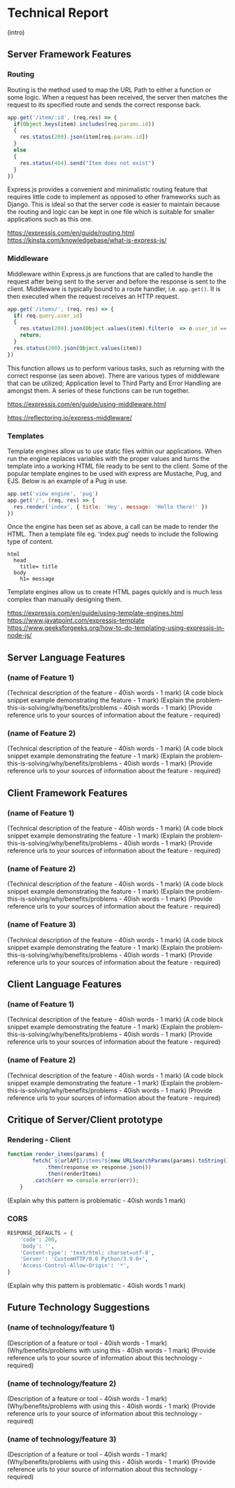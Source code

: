 Technical Report
================

(intro)


Server Framework Features
-------------------------

### **Routing**

Routing is the method used to map the URL Path to either a function or some logic. When a request has been received, the server then matches the request to its specified route and sends the correct response back.

```js
app.get('/item/:id', (req,res) => {
  if(Object.keys(item).includes(req.params.id))
  {
    res.status(200).json(item[req.params.id])
  }
  else
  {
    res.status(404).send("Item does not exist")
  }
})
```

Express.js provides a convenient and minimalistic routing feature that requires little code to implement as opposed to other frameworks such as Django. This is ideal so that the server code is easier to maintain because the routing and logic can be kept in one file which is suitable for smaller applications such as this one.

https://expressjs.com/en/guide/routing.html  
https://kinsta.com/knowledgebase/what-is-express-js/


### Middleware

Middleware within Express.js are functions that are called to handle the request after being sent to the server and before the response is sent to the client.  Middleware is typically bound to a route handler, i.e. ```app.get()```. It is then executed when the request receives an HTTP request.
```js
app.get('/items/', (req, res) => {
  if( req.query.user_id)
  {
    res.status(200).json(Object.values(item).filter(o  => o.user_id == req.query.user_id))
    return;
  }
  res.status(200).json(Object.values(item))
})
```
This function allows us to perform various tasks, such as returning with the correct response (as seen above). There are various types of middleware that can be utilized; Application level to Third Party and Error Handling are amongst them. A series of these functions can be run together. 

https://expressjs.com/en/guide/using-middleware.html  

https://reflectoring.io/express-middleware/



### Templates

Template engines allow us to use static files within our applications. When run the engine replaces variables with the proper values and turns the template into a working HTML file ready to be sent to the client. Some of the popular template engines to be used with express are Mustache, Pug, and EJS.  Below is an example of a Pug in use. 
```js
app.set('view engine', 'pug')
app.get('/', (req, res) => {
  res.render('index', { title: 'Hey', message: 'Hello there!' })
})

```
Once the engine has been set as above, a call can be made to render the HTML. Then a template file eg. ‘index.pug’ needs to include the following type of content.
```
html
  head
    title= title
  body
    h1= message
```
Template engines allow us to create HTML pages quickly and is much less complex than manually designing them.   

https://expressjs.com/en/guide/using-template-engines.html  
https://www.javatpoint.com/expressjs-template  
https://www.geeksforgeeks.org/how-to-do-templating-using-expressjs-in-node-js/  


Server Language Features
-----------------------

### (name of Feature 1)

(Technical description of the feature - 40ish words - 1 mark)
(A code block snippet example demonstrating the feature - 1 mark)
(Explain the problem-this-is-solving/why/benefits/problems - 40ish words - 1 mark)
(Provide reference urls to your sources of information about the feature - required)


### (name of Feature 2)

(Technical description of the feature - 40ish words - 1 mark)
(A code block snippet example demonstrating the feature - 1 mark)
(Explain the problem-this-is-solving/why/benefits/problems - 40ish words - 1 mark)
(Provide reference urls to your sources of information about the feature - required)


Client Framework Features
-------------------------

### (name of Feature 1)

(Technical description of the feature - 40ish words - 1 mark)
(A code block snippet example demonstrating the feature - 1 mark)
(Explain the problem-this-is-solving/why/benefits/problems - 40ish words - 1 mark)
(Provide reference urls to your sources of information about the feature - required)


### (name of Feature 2)

(Technical description of the feature - 40ish words - 1 mark)
(A code block snippet example demonstrating the feature - 1 mark)
(Explain the problem-this-is-solving/why/benefits/problems - 40ish words - 1 mark)
(Provide reference urls to your sources of information about the feature - required)


### (name of Feature 3)

(Technical description of the feature - 40ish words - 1 mark)
(A code block snippet example demonstrating the feature - 1 mark)
(Explain the problem-this-is-solving/why/benefits/problems - 40ish words - 1 mark)
(Provide reference urls to your sources of information about the feature - required)


Client Language Features
------------------------

### (name of Feature 1)

(Technical description of the feature - 40ish words - 1 mark)
(A code block snippet example demonstrating the feature - 1 mark)
(Explain the problem-this-is-solving/why/benefits/problems - 40ish words - 1 mark)
(Provide reference urls to your sources of information about the feature - required)

### (name of Feature 2)

(Technical description of the feature - 40ish words - 1 mark)
(A code block snippet example demonstrating the feature - 1 mark)
(Explain the problem-this-is-solving/why/benefits/problems - 40ish words - 1 mark)
(Provide reference urls to your sources of information about the feature - required)


Critique of Server/Client prototype
---------------------

### Rendering - Client

```javascript
function render_items(params) {
		fetch(`${urlAPI}/items?${new URLSearchParams(params).toString()}`)
			.then(response => response.json())
			.then(renderItems)
		.catch(err => console.error(err));
	}
```

(Explain why this pattern is problematic - 40ish words 1 mark)

### CORS 

```python
RESPONSE_DEFAULTS = {
    'code': 200, 
    'body': '',
    'Content-type': 'text/html; charset=utf-8',
    'Server': 'CustomHTTP/0.0 Python/3.9.0+',
    'Access-Control-Allow-Origin': '*',
}
```
(Explain why this pattern is problematic - 40ish words 1 mark)


Future Technology Suggestions
-----------------------------

### (name of technology/feature 1)

(Description of a feature or tool - 40ish words - 1 mark)
(Why/benefits/problems with using this - 40ish words - 1 mark)
(Provide reference urls to your source of information about this technology - required)


### (name of technology/feature 2)

(Description of a feature or tool - 40ish words - 1 mark)
(Why/benefits/problems with using this - 40ish words - 1 mark)
(Provide reference urls to your source of information about this technology - required)


### (name of technology/feature 3)

(Description of a feature or tool - 40ish words - 1 mark)
(Why/benefits/problems with using this - 40ish words - 1 mark)
(Provide reference urls to your source of information about this technology - required)
